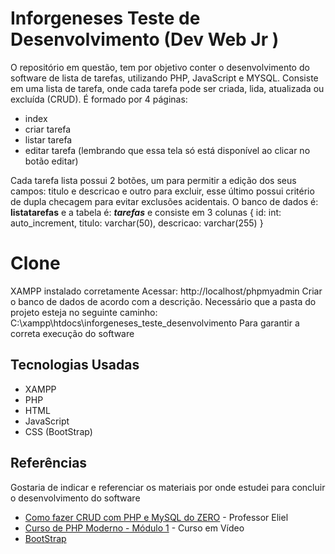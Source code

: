 # Inforgeneses Teste de Desenvolvimento (Dev Web Jr )
O repositório em questão, tem por objetivo conter o desenvolvimento do software de lista de tarefas, utilizando PHP, JavaScript e MYSQL. Consiste em uma lista de tarefa, onde cada tarefa pode ser criada, lida, atualizada ou excluída (CRUD).
É formado por 4 páginas: 

- index
- criar tarefa
- listar tarefa
- editar tarefa (lembrando que essa tela só está disponível ao clicar no botão editar)

Cada tarefa lista possui 2 botões, um para permitir a edição dos seus campos: titulo e descricao e outro para excluir, esse último possui critério de dupla checagem para evitar exclusões acidentais.
O banco de dados é: **listatarefas** e a tabela é: ***tarefas*** e consiste em 3 colunas {
id: int: auto_increment,
titulo: varchar(50),
descricao: varchar(255)
}


# Clone

XAMPP instalado corretamente
Acessar: http://localhost/phpmyadmin
Criar o banco de dados de acordo com a descrição.
Necessário que a pasta do projeto esteja no seguinte caminho: C:\xampp\htdocs\inforgeneses_teste_desenvolvimento
Para garantir a correta execução do software

## Tecnologias Usadas

- XAMPP
- PHP
- HTML
- JavaScript
- CSS (BootStrap)

## Referências

Gostaria de indicar e referenciar os materiais por onde estudei para concluir o desenvolvimento do software

- [Como fazer CRUD com PHP e MySQL do ZERO]( https://www.youtube.com/watch?v=BSqtIw_hW8M) - Professor Eliel
- [Curso de PHP Moderno - Módulo 1](https://www.youtube.com/playlist?list=PLHz_AreHm4dlFPrCXCmd5g92860x_Pbr_) - Curso em Vídeo
- [BootStrap](https://getbootstrap.com/)
